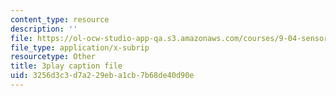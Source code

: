 ```yaml
---
content_type: resource
description: ''
file: https://ol-ocw-studio-app-qa.s3.amazonaws.com/courses/9-04-sensory-systems-fall-2013/3256d3c3d7a229eba1cb7b68de40d90e_Z937cqa--P8.srt
file_type: application/x-subrip
resourcetype: Other
title: 3play caption file
uid: 3256d3c3-d7a2-29eb-a1cb-7b68de40d90e
---
```

